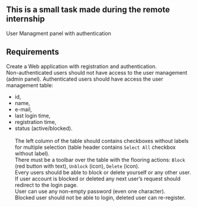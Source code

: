 ## This is a small task made during the remote internship
User Managment panel with authentication

## Requirements
Create a Web application with registration and authentication. <br>
Non-authenticated users should not have access to the user management (admin panel).
Authenticated users should have access the user management table: 
* id, 
* name, 
* e-mail, 
* last login time, 
* registration time, 
* status (active/blocked).
<br> <br>
The left column of the table should contains checkboxes without labels for multiple selection (table header contains `Select All` checkbox without label). <br>
There must be a toolbar over the table with the flooring actions: `Block` (red button with text), `Unblock` (icon), `Delete` (icon).<br>
Every users should be able to block or delete yourself or any other user. <br>
If user account is blocked or deleted any next user’s request should redirect to the login page. <br>
User can use any non-empty password (even one character).<br>
Blocked user should not be able to login, deleted user can re-register.
